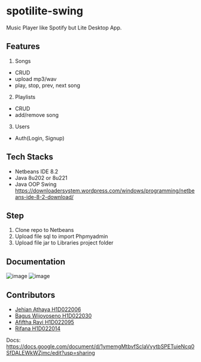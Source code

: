 # spotilite-swing

Music Player like Spotify but Lite Desktop App.

## Features
1. Songs
- CRUD
- upload mp3/wav
- play, stop, prev, next song
2. Playlists
- CRUD
- add/remove song
3. Users
- Auth(Login, Signup)

## Tech Stacks
- Netbeans IDE 8.2 
- Java 8u202 or 8u221
- Java OOP Swing
https://downloadersystem.wordpress.com/windows/programming/netbeans-ide-8-2-download/

## Step
1. Clone repo to Netbeans
2. Upload file sql to import Phpmyadmin
3. Upload file jar to Libraries project folder

## Documentation
![image](https://github.com/jehianth/spotilite-swing/assets/55863992/dcab3d0d-09f0-4a8a-bed3-18029ffdaa4c)
![image](https://github.com/jehianth/spotilite-swing/assets/55863992/9efe53b6-bacd-40a4-987d-a0a7ccbfa310)

## Contributors
- <a href="https://github.com/jehianth">Jehian Athaya H1D022006</a>
- <a href="https://github.com/bagusws17">Bagus Wijoyoseno H1D022030</a>
- <a href="https://github.com/KangJ0n0">Afiftha Ravi H1D022095</a>
- <a href="https://github.com/">Rifana H1D022014</a>

Docs: https://docs.google.com/document/d/1ymemgMtbvfScIaVvytbSPETuieNcq0SfDALEWkWZjmc/edit?usp=sharing
